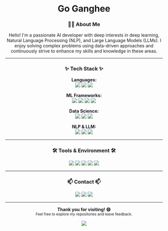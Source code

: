 <h1 align="center">Go Ganghee</h1>

<h3 align="center">🙋‍♂️ About Me</h3>
<p align="center">Hello! I'm a passionate AI developer with deep interests in deep learning, Natural Language Processing (NLP), and Large Language Models (LLMs). I enjoy solving complex problems using data-driven approaches and continuously strive to enhance my skills and knowledge in these areas.</p>

---

<h3 align="center">✨ Tech Stack ✨</h3>

<p align="center">
<strong>Languages:</strong><br>
<img src="https://img.shields.io/badge/Python-3776AB?style=for-the-badge&logo=python&logoColor=white" />
<img src="https://img.shields.io/badge/JavaScript-F7DF1E?style=for-the-badge&logo=javascript&logoColor=black" />
<img src="https://img.shields.io/badge/TypeScript-3178C6?style=for-the-badge&logo=typescript&logoColor=white" />
</p>

<p align="center">
<strong>ML Frameworks:</strong><br>
<img src="https://img.shields.io/badge/PyTorch-EE4C2C?style=for-the-badge&logo=PyTorch&logoColor=white" />
<img src="https://img.shields.io/badge/TensorFlow-FF6F00?style=for-the-badge&logo=TensorFlow&logoColor=white" />
<img src="https://img.shields.io/badge/Keras-D00000?style=for-the-badge&logo=Keras&logoColor=white" />
<img src="https://img.shields.io/badge/scikit--learn-F7931E?style=for-the-badge&logo=scikit-learn&logoColor=white" />
</p>

<p align="center">
<strong>Data Science:</strong><br>
<img src="https://img.shields.io/badge/NumPy-013243?style=for-the-badge&logo=NumPy&logoColor=white" />
<img src="https://img.shields.io/badge/Pandas-150458?style=for-the-badge&logo=Pandas&logoColor=white" />
<img src="https://img.shields.io/badge/Matplotlib-11557C?style=for-the-badge&logo=Matplotlib&logoColor=white" />
</p>

<p align="center">
<strong>NLP & LLM:</strong><br>
<img src="https://img.shields.io/badge/Transformers-FFD21F?style=for-the-badge&logo=huggingface&logoColor=white" />
<img src="https://img.shields.io/badge/LangChain-0F1011?style=for-the-badge&logoColor=white" />
<img src="https://img.shields.io/badge/FAISS-FFD43B?style=for-the-badge&logoColor=black" />
</p>

---

<h3 align="center">🛠 Tools & Environment 🛠</h3>

<p align="center">
<img src="https://img.shields.io/badge/VS%20Code-007ACC?style=for-the-badge&logo=VisualStudioCode&logoColor=white" />
<img src="https://img.shields.io/badge/Anaconda-44A833?style=for-the-badge&logo=Anaconda&logoColor=white" />
<img src="https://img.shields.io/badge/Jupyter-F37626?style=for-the-badge&logo=Jupyter&logoColor=white" />
<img src="https://img.shields.io/badge/Google%20Colab-F9AB00?style=for-the-badge&logo=googlecolab&logoColor=white" />
<img src="https://img.shields.io/badge/Docker-2496ED?style=for-the-badge&logo=Docker&logoColor=white" />
</p>

---

<h3 align="center">📫 Contact 📫</h3>

<p align="center">
<a href="https://velog.io/@khko99/posts"><img src="https://img.shields.io/badge/Velog-20C997?style=for-the-badge&logo=Velog&logoColor=white" /></a>
<a href="https://huggingface.co/khko99"><img src="https://img.shields.io/badge/Hugging%20Face-FFD21F?style=for-the-badge&logo=huggingface&logoColor=white" /></a>
<a href="mailto:khko99@inha.edu"><img src="https://img.shields.io/badge/Mail-D14836?style=for-the-badge&logo=gmail&logoColor=white" /></a>
</p>

---

<p align="center">
<strong>Thank you for visiting! 😄</strong><br>
<sub>Feel free to explore my repositories and leave feedback.</sub>
</p>

<p align="center">
<img src="https://github-readme-stats.vercel.app/api/top-langs/?username=ghko99&layout=compact" />
</p>

